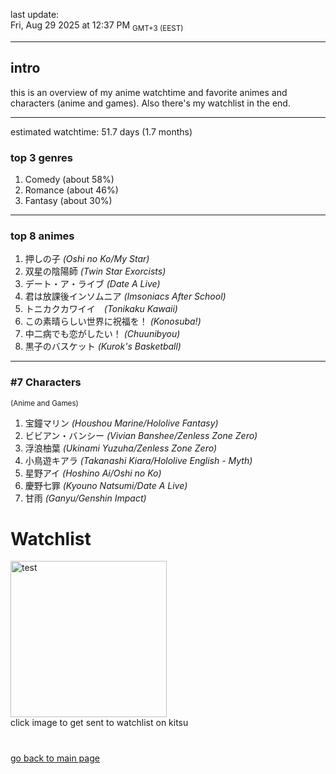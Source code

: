 last update: <br/> Fri, Aug 29 2025 at 12:37 PM <sub>GMT+3 (EEST)</sub><br/><hr/>

<h2> intro </h2>
this is an overview of my anime watchtime and favorite animes and characters (anime and games). Also there's my watchlist in the end.
<hr/>

estimated watchtime: 51.7 days (1.7 months)
<h3> top 3 genres </h3>
  <ol>
    <li>Comedy (about 58%)</li>
    <li>Romance (about 46%)</li>
    <li>Fantasy (about 30%)</li>
  </ol>
<hr/>

<h3>top 8 animes</h3>
<ol>
  <li>押しの子 <i>(Oshi no Ko/My Star)</i></li>
  <li>双星の陰陽師 <i>(Twin Star Exorcists)</i></li>
  <li>デート・ア・ライブ <i>(Date A Live)</i></li>
  <li>君は放課後インソムニア <i>(Imsoniacs After School)</i></li>
  <li>トニカクカワイイ　<i>(Tonikaku Kawaii)</i></li>
  <li>この素晴らしい世界に祝福を！ <i>(Konosuba!)</i></li>
  <li>中二病でも恋がしたい！ <i>(Chuunibyou)</i></li>
  <li>黒子のバスケット <i>(Kurok's Basketball)</i></li>
</ol>
<hr/>

<h3>#7 Characters</h3><sup>(Anime and Games)</sup>
<ol>
  <li>宝鐘マリン <i>(Houshou Marine/Hololive Fantasy)</i></li>
  <li>ビビアン・バンシー <i>(Vivian Banshee/Zenless Zone Zero)</i></li>
  <li>浮浪柚葉 <i>(Ukinami Yuzuha/Zenless Zone Zero)</i></li>
  <li>小鳥遊キアラ <i>(Takanashi Kiara/Hololive English - Myth)</i> </li>
  <li>星野アイ <i>(Hoshino Ai/Oshi no Ko)</i></li>
  <li>慶野七罪 <i>(Kyouno Natsumi/Date A Live)</i></li>
  <li>甘雨 <i>(Ganyu/Genshin Impact)</i></li>

</ol>
<h1> Watchlist </h1>
  <div class="container">
    <a href="https://kitsu.io/users/nekomata_mottsii/library">
      <img src="https://c.tenor.com/geGFxXPcbfkAAAAS/chuunibyou-smug.gif" width="250" height="250" alt="test" class="image">
      <div class="overlay">
    </a>
  </div>
 click image to get sent to watchlist on kitsu
  <h1></h1>
  <a href="https://github.com/nekomata_mottsii">go back to main page</a>
